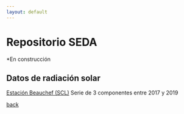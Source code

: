 ```yaml
---
layout: default
---
```


# Repositorio SEDA
*En construcción

## Datos de radiación solar

[Estación Beauchef (SCL)](https://github.com/centroSEDA/Data/tree/main/Radiaci%C3%B3n)
Serie de 3 componentes entre 2017 y 2019

[back](./)
